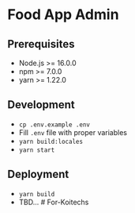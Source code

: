 # Food App Admin

## Prerequisites

- Node.js >= 16.0.0
- npm >= 7.0.0
- yarn >= 1.22.0

## Development

- `cp .env.example .env`
- Fill `.env` file with proper variables
- `yarn build:locales`
- `yarn start`

## Deployment

- `yarn build`
- TBD...
#   F o r - K o i t e c h s  
 